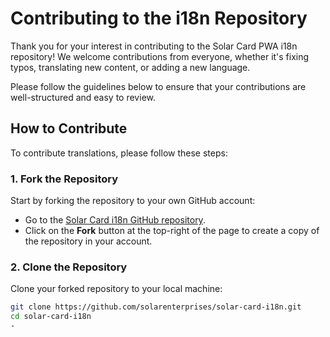 # Contributing to the i18n Repository

Thank you for your interest in contributing to the Solar Card PWA i18n repository! We welcome contributions from everyone, whether it's fixing typos, translating new content, or adding a new language.

Please follow the guidelines below to ensure that your contributions are well-structured and easy to review.

## How to Contribute

To contribute translations, please follow these steps:

### 1. Fork the Repository

Start by forking the repository to your own GitHub account:

- Go to the [Solar Card i18n GitHub repository](https://github.com/solarenterprises/solar-card-i18n).
- Click on the **Fork** button at the top-right of the page to create a copy of the repository in your account.

### 2. Clone the Repository

Clone your forked repository to your local machine:

```bash
git clone https://github.com/solarenterprises/solar-card-i18n.git
cd solar-card-i18n
-





